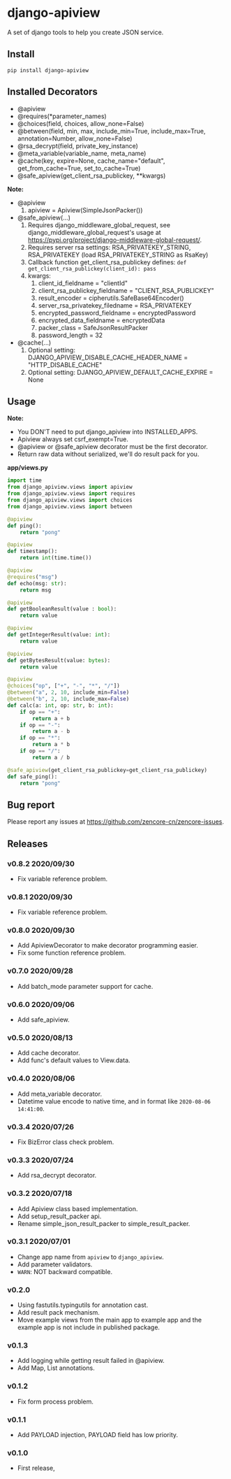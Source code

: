 # django-apiview

A set of django tools to help you create JSON service.

## Install

```
pip install django-apiview
```

## Installed Decorators

- @apiview
- @requires(*parameter_names)
- @choices(field, choices, allow_none=False)
- @between(field, min, max, include_min=True, include_max=True, annotation=Number, allow_none=False)
- @rsa_decrypt(field, private_key_instance)
- @meta_variable(variable_name, meta_name)
- @cache(key, expire=None, cache_name="default", get_from_cache=True, set_to_cache=True)
- @safe_apiview(get_client_rsa_publickey, **kwargs)

**Note:**

- @apiview
    1. apiview = Apiview(SimpleJsonPacker())
- @safe_apiview(...)
    1. Requires django_middleware_global_request, see django_middleware_global_request's usage at https://pypi.org/project/django-middleware-global-request/.
    1. Requires server rsa settings: RSA_PRIVATEKEY_STRING, RSA_PRIVATEKEY (load RSA_PRIVATEKEY_STRING as RsaKey)
    1. Callback function get_client_rsa_publickey defines: `def get_client_rsa_publickey(client_id): pass`
    1. kwargs:
        1. client_id_fieldname = "clientId"
        1. client_rsa_publickey_fieldname = "CLIENT_RSA_PUBLICKEY"
        1. result_encoder = cipherutils.SafeBase64Encoder()
        1. server_rsa_privatekey_filedname = RSA_PRIVATEKEY
        1. encrypted_password_fieldname = encryptedPassword
        1. encrypted_data_fieldname = encryptedData
        1. packer_class = SafeJsonResultPacker
        1. password_length = 32
- @cache(...)
    1. Optional setting: DJANGO_APIVIEW_DISABLE_CACHE_HEADER_NAME = "HTTP_DISABLE_CACHE"
    1. Optional setting: DJANGO_APIVIEW_DEFAULT_CACHE_EXPIRE = None 

## Usage


**Note:**

- You DON'T need to put django_apiview into INSTALLED_APPS.
- Apiview always set csrf_exempt=True.
- @apiview or @safe_apiview decorator must be the first decorator.
- Return raw data without serialized, we'll do result pack for you.

**app/views.py**

```python
import time
from django_apiview.views import apiview
from django_apiview.views import requires
from django_apiview.views import choices
from django_apiview.views import between

@apiview
def ping():
    return "pong"

@apiview
def timestamp():
    return int(time.time())

@apiview
@requires("msg")
def echo(msg: str):
    return msg

@apiview
def getBooleanResult(value : bool):
    return value

@apiview
def getIntegerResult(value: int):
    return value

@apiview
def getBytesResult(value: bytes):
    return value

@apiview
@choices("op", ["+", "-", "*", "/"])
@between("a", 2, 10, include_min=False)
@between("b", 2, 10, include_max=False)
def calc(a: int, op: str, b: int):
    if op == "+":
        return a + b
    if op == "-":
        return a - b
    if op == "*":
        return a * b
    if op == "/":
        return a / b

@safe_apiview(get_client_rsa_publickey=get_client_rsa_publickey)
def safe_ping():
    return "pong"

```

## Bug report

Please report any issues at https://github.com/zencore-cn/zencore-issues.

## Releases

### v0.8.2 2020/09/30

- Fix variable reference problem.

### v0.8.1 2020/09/30

- Fix variable reference problem.

### v0.8.0 2020/09/30

- Add ApiviewDecorator to make decorator programming easier.
- Fix some function reference problem.

### v0.7.0 2020/09/28

- Add batch_mode parameter support for cache.

### v0.6.0 2020/09/06

- Add safe_apiview.

### v0.5.0 2020/08/13

- Add cache decorator.
- Add func's default values to View.data.

### v0.4.0 2020/08/06

- Add meta_variable decorator.
- Datetime value encode to native time, and in format like `2020-08-06 14:41:00`.

### v0.3.4 2020/07/26

- Fix BizError class check problem.

### v0.3.3 2020/07/24

- Add rsa_decrypt decorator.

### v0.3.2 2020/07/18

- Add Apiview class based implementation.
- Add setup_result_packer api.
- Rename simple_json_result_packer to simple_result_packer.

### v0.3.1 2020/07/01

- Change app name from `apiview` to `django_apiview`.
- Add parameter validators.
- `WARN`: NOT backward compatible.

### v0.2.0

- Using fastutils.typingutils for annotation cast.
- Add result pack mechanism.
- Move example views from the main app to example app and the example app is not include in published package.
 
### v0.1.3

- Add logging while getting result failed in @apiview.
- Add Map, List annotations.

### v0.1.2

- Fix form process problem.

### v0.1.1

- Add PAYLOAD injection, PAYLOAD field has low priority.

### v0.1.0

- First release,
